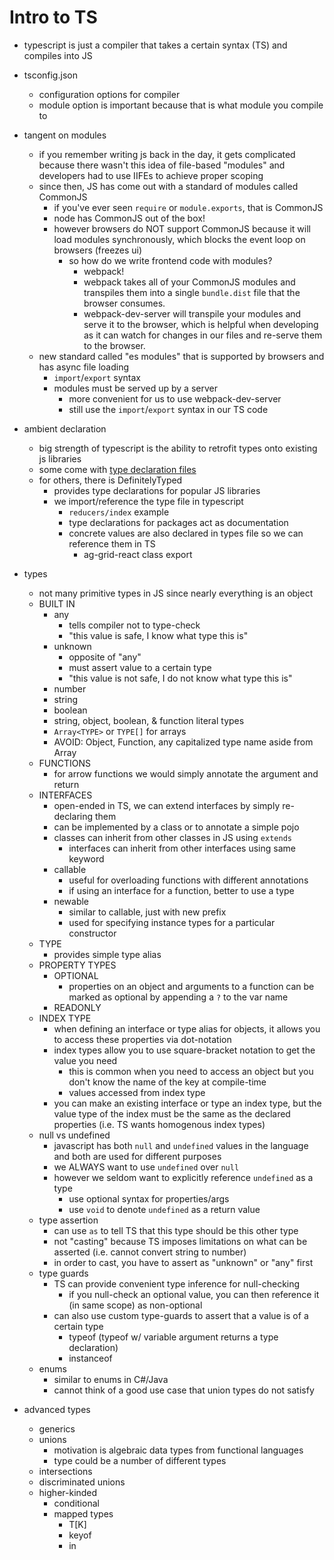 # Intro to TS

- typescript is just a compiler that takes a certain syntax (TS) and compiles into JS
- tsconfig.json
  - configuration options for compiler
  - module option is important because that is what module you compile to
- tangent on modules
  - if you remember writing js back in the day, it gets complicated because there wasn't
    this idea of file-based "modules" and developers had to use IIFEs to achieve proper scoping
  - since then, JS has come out with a standard of modules called CommonJS
    - if you've ever seen `require` or `module.exports`, that is CommonJS
    - node has CommonJS out of the box!
    - however browsers do NOT support CommonJS because it will load modules synchronously, which
      blocks the event loop on browsers (freezes ui)
      - so how do we write frontend code with modules?
        - webpack!
        - webpack takes all of your CommonJS modules and transpiles them into a single `bundle.dist` file
          that the browser consumes.
        - webpack-dev-server will transpile your modules and serve it to the browser, which is helpful when developing
          as it can watch for changes in our files and re-serve them to the browser.
  - new standard called "es modules" that is supported by browsers and has async file loading
    - `import`/`export` syntax
    - modules must be served up by a server
      - more convenient for us to use webpack-dev-server
      - still use the `import`/`export` syntax in our TS code
- ambient declaration
  - big strength of typescript is the ability to retrofit types onto existing js libraries
  - some come with [type declaration files](https://github.com/reduxjs/redux/blob/master/index.d.ts)
  - for others, there is DefinitelyTyped
    - provides type declarations for popular JS libraries
    - we import/reference the type file in typescript
      - `reducers/index` example
      - type declarations for packages act as documentation
      - concrete values are also declared in types file so we can reference them in TS
        - ag-grid-react class export
- types
  - not many primitive types in JS since nearly everything is an object
  - BUILT IN
    - any
      - tells compiler not to type-check
      - "this value is safe, I know what type this is"
    - unknown
      - opposite of "any"
      - must assert value to a certain type 
      - "this value is not safe, I do not know what type this is"
    - number
    - string
    - boolean
    - string, object, boolean, & function literal types
    - `Array<TYPE>` or `TYPE[]` for arrays
    - AVOID: Object, Function, any capitalized type name aside from Array
  - FUNCTIONS
    - for arrow functions we would simply annotate the argument and return
  - INTERFACES
    - open-ended in TS, we can extend interfaces by simply re-declaring them
    - can be implemented by a class or to annotate a simple pojo 
    - classes can inherit from other classes in JS using `extends`
      - interfaces can inherit from other interfaces using same keyword
    - callable
      - useful for overloading functions with different annotations
      - if using an interface for a function, better to use a type
    - newable
      - similar to callable, just with new prefix
      - used for specifying instance types for a particular constructor
  - TYPE
    - provides simple type alias
  - PROPERTY TYPES
    - OPTIONAL
      - properties on an object and arguments to a function can be marked as optional by appending a `?` to the var name
    - READONLY
  - INDEX TYPE
    - when defining an interface or type alias for objects, it allows you to access
      these properties via dot-notation
    - index types allow you to use square-bracket notation to get the value you need
      - this is common when you need to access an object but you don't know the name of the key at compile-time
      - values accessed from index type 
    - you can make an existing interface or type an index type, but the value type of the index must be the
      same as the declared properties (i.e. TS wants homogenous index types)
  - null vs undefined
    - javascript has both `null` and `undefined` values in the language and both are used for different purposes
    - we ALWAYS want to use `undefined` over `null`
    - however we seldom want to explicitly reference `undefined` as a type
      - use optional syntax for properties/args
      - use `void` to denote `undefined` as a return value
  - type assertion
    - can use `as` to tell TS that this type should be this other type
    - not "casting" because TS imposes limitations on what can be asserted (i.e. cannot convert string to number)
    - in order to cast, you have to assert as "unknown" or "any" first
  - type guards
    - TS can provide convenient type inference for null-checking
      - if you null-check an optional value, you can then reference it (in same scope) as non-optional
    - can also use custom type-guards to assert that a value is of a certain type
      - typeof (typeof w/ variable argument returns a type declaration)
      - instanceof
  - enums
    - similar to enums in C#/Java
    - cannot think of a good use case that union types do not satisfy

- advanced types
  - generics
  - unions
    - motivation is algebraic data types from functional languages
    - type could be a number of different types
  - intersections
  - discriminated unions
  - higher-kinded
    - conditional
    - mapped types
      - T[K]
      - keyof
      - in
